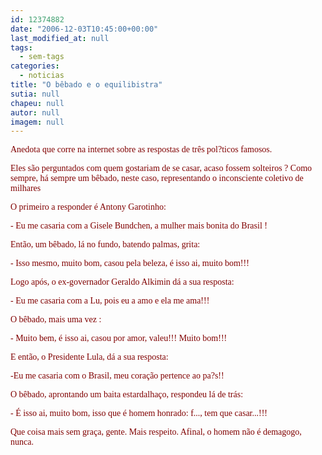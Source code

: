 ```yaml
---
id: 12374882
date: "2006-12-03T10:45:00+00:00"
last_modified_at: null
tags:
  - sem-tags
categories:
  - noticias
title: "O bêbado e o equilibistra"
sutia: null
chapeu: null
autor: null
imagem: null
---
```

<p><FONT color=#800000></p>
<p><P><FONT face=Verdana>Anedota que corre na internet sobre as respostas de três pol?ticos famosos. </FONT></P></p>
<p><P><FONT face=Verdana>Eles são perguntados com quem gostariam de se casar, acaso fossem solteiros ? Como sempre, há sempre um bêbado, neste caso, representando o inconsciente coletivo de milhares</FONT></P></p>
<p><P><FONT face=Verdana>O primeiro a responder é Antony Garotinho: </FONT></P></p>
<p><P><FONT face=Verdana>- Eu me casaria com a Gisele Bundchen, a mulher mais bonita do Brasil !</FONT></P></p>
<p><P><FONT face=Verdana>Então, um bêbado, lá no fundo, batendo palmas, grita:</FONT></P></p>
<p><P><FONT face=Verdana>- Isso mesmo, muito bom, casou pela beleza, é isso ai, muito bom!!!</FONT></P></p>
<p><P><FONT face=Verdana>Logo após, o ex-governador Geraldo Alkimin dá a sua resposta:</FONT></P></p>
<p><P><FONT face=Verdana>- Eu me casaria com a Lu, pois eu a amo e ela me ama!!!</FONT></P></p>
<p><P><FONT face=Verdana>O bêbado, mais uma vez :</FONT></P></p>
<p><P><FONT face=Verdana>- Muito bem, é isso ai, casou por amor, valeu!!! Muito bom!!!</FONT></P></p>
<p><P><FONT face=Verdana>E então, o Presidente Lula, dá a sua resposta:</FONT></P></p>
<p><P><FONT face=Verdana>-Eu me casaria com o Brasil, meu coração pertence ao pa?s!! </FONT></P></p>
<p><P><FONT face=Verdana>O bêbado, aprontando um baita estardalhaço, respondeu lá de trás:</FONT></P></p>
<p><P><FONT face=Verdana>- É isso ai, muito bom, isso que é homem honrado: f..., tem que casar...!!!</FONT></P></p>
<p><P><FONT face=Verdana>Que coisa mais sem graça, gente. Mais respeito. Afinal, o homem não é demagogo, nunca.</FONT></P></FONT> </p>
